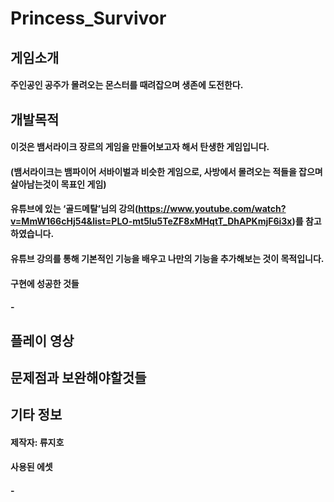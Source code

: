 # Princess_Survivor

## 게임소개
#### 주인공인 공주가 몰려오는 몬스터를 때려잡으며 생존에 도전한다.

## 개발목적
#### 이것은 뱀서라이크 장르의 게임을 만들어보고자 해서 탄생한 게임입니다.
#### (뱀서라이크는 뱀파이어 서바이벌과 비슷한 게임으로, 사방에서 몰려오는 적들을 잡으며 살아남는것이 목표인 게임)
#### 유튜브에 있는 ‘골드메탈’님의 강의(https://www.youtube.com/watch?v=MmW166cHj54&list=PLO-mt5Iu5TeZF8xMHqtT_DhAPKmjF6i3x)를 참고하였습니다.
#### 유튜브 강의를 통해 기본적인 기능을 배우고 나만의 기능을 추가해보는 것이 목적입니다. 
#### 구현에 성공한 것들
#### - 

## 플레이 영상
#### 

## 문제점과 보완해야할것들
#### 

## 기타 정보
#### 제작자: 류지호
#### 사용된 에셋
#### - 
